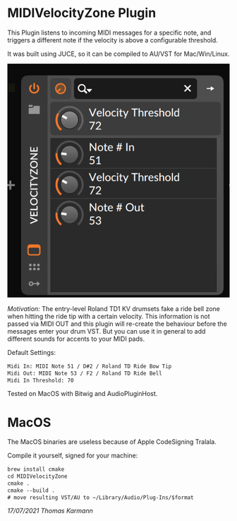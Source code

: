 # MIDIVelocityZone Plugin

This Plugin listens to incoming MIDI messages for a specific note, and triggers a different note if the velocity is above a configurable threshold.

It was built using JUCE, so it can be compiled to AU/VST for Mac/Win/Linux.

![screenshot](screenshot.png)

*Motivation:* The entry-level Roland TD1 KV drumsets fake a ride bell zone when hitting the ride tip with a certain velocity. This information is not passed via MIDI OUT and this plugin will re-create the behaviour before the messages enter your drum VST. But you can use it in general to add different sounds for accents to your MIDI pads.

Default Settings:
```
Midi In: MIDI Note 51 / D#2 / Roland TD Ride Bow Tip
Midi Out: MIDI Note 53 / F2 / Roland TD Ride Bell
Midi In Threshold: 70
```

Tested on MacOS with Bitwig and AudioPluginHost.


# MacOS
The MacOS binaries are useless because of Apple CodeSigning Tralala.

Compile it yourself, signed for your machine:
```
brew install cmake
cd MIDIVelocityZone
cmake .
cmake --build .
# move resulting VST/AU to ~/Library/Audio/Plug-Ins/$format
```

_17/07/2021 Thomas Karmann_
